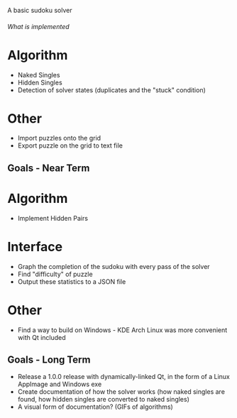 A basic sudoku solver

###### What is implemented

# Algorithm
- Naked Singles
- Hidden Singles
- Detection of solver states (duplicates and the "stuck" condition)
# Other
- Import puzzles onto the grid
- Export puzzle on the grid to text file

## Goals - Near Term

# Algorithm
- Implement Hidden Pairs
# Interface
- Graph the completion of the sudoku with every pass of the solver
- Find "difficulty" of puzzle
- Output these statistics to a JSON file
# Other
- Find a way to build on Windows - KDE Arch Linux was more convenient with Qt included

## Goals - Long Term
- Release a 1.0.0 release with dynamically-linked Qt, in the form of a Linux AppImage and Windows exe
- Create documentation of how the solver works (how naked singles are found, how hidden singles are converted to naked singles)
- A visual form of documentation? (GIFs of algorithms)